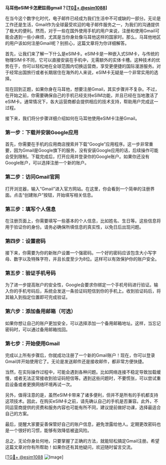 **马耳他eSIM卡怎麽註冊gmail？[[TG💪+ @esim1088](https://t.me/s/esim1088)]**

在当今这个数字化时代，电子邮件已经成为我们生活中不可或缺的一部分。无论是工作还是生活，Gmail作为全球最受欢迎的电子邮件服务之一，为我们的沟通提供了极大的便利。然而，对于一些在国外使用手机的用户来说，注册和使用Gmail可能会遇到一些小麻烦，尤其是当你身处像马耳他这样的国家时。那么，马耳他地区的用户该如何注册Gmail呢？别担心，这篇文章将为你详细解答。

首先，让我们来了解一下什么是eSIM卡。eSIM卡是一种嵌入式SIM卡，与传统的物理SIM卡不同，它可以直接安装在手机中，无需额外的实体卡槽。这种技术的优势在于，你可以轻松地在全球范围内切换运营商，享受更便捷的国际漫游服务。对于经常出国旅行或者长期居住在海外的人来说，eSIM卡无疑是一个非常实用的选择。

现在回到正题，如果你身在马耳他，想要注册Gmail，其实步骤并不复杂。不过，在开始之前，你需要确保自己的手机已经支持eSIM功能，并且已经在当地激活了eSIM卡。通常情况下，各大运营商都会提供相应的技术支持，帮助用户完成这一过程。

接下来，我们将分步骤详细介绍如何在马耳他使用eSIM卡注册Gmail。

### 第一步：下载并安装Google应用

首先，你需要在手机的应用商店搜索并下载“Google”应用程序。这一步非常重要，因为Gmail是Google旗下的服务，没有安装Google应用的话，后续操作可能会受到限制。下载完成后，打开应用并登录你的Google账户。如果你还没有Google账户，可以选择注册一个新的账户。

### 第二步：访问Gmail官网

打开浏览器，输入“Gmail”进入官方网站。在这里，你会看到一个简单的注册界面。点击“创建账户”按钮，开始填写相关信息。

### 第三步：填写个人信息

在注册页面上，你需要填写一些基本的个人信息，比如姓名、生日等。这些信息将用于验证你的身份。请务必确保所填信息的真实性，以免日后出现问题。

### 第四步：设置密码

接下来，你需要为你的新账户设置一个强密码。一个好的密码应该包含大小写字母、数字以及特殊字符，并且长度至少为8位。这样可以有效保护你的账户安全。

### 第五步：验证手机号码

为了进一步提高账户的安全性，Google会要求你绑定一个手机号码进行验证。输入你的手机号码后，系统会发送一条验证码短信到你的手机上。收到验证码后，将其输入到指定位置即可完成验证。

### 第六步：添加备用邮箱（可选）

如果你想让自己的账户更加安全，可以选择添加一个备用邮箱地址。这样，当忘记密码时，可以通过备用邮箱找回。

### 第七步：开始使用Gmail

完成以上所有步骤后，你就成功注册了一个新的Gmail账户！现在，你可以登录Gmail并开始使用它了。无论是发送邮件还是接收邮件，都非常方便快捷。

当然，在实际操作过程中，可能会遇到各种问题。比如网络连接不稳定导致加载缓慢，或者无法正常接收到验证码短信等。遇到这些问题时，不要慌张，可以尝试重启设备或者更换网络环境再试一次。

另外，值得注意的是，虽然eSIM卡带来了诸多便利，但并不是所有的手机都支持这项技术。因此，在购买eSIM卡之前，请先确认自己的手机是否兼容。此外，不同运营商提供的资费和服务内容也可能有所不同，建议提前做好功课，选择最适合自己的方案。

最后，提醒大家要妥善保管好自己的账户信息，避免泄露给他人。定期更改密码也是一个很好的习惯，能够有效降低被盗风险。

总之，无论你身处何地，只要掌握了正确的方法，就能轻松搞定Gmail注册。希望这篇文章对你有所帮助！如果你还有其他疑问，欢迎随时留言交流。

[[TG💪+ @esim1088](https://t.me/s/esim1088) ![Image](https://i.postimg.cc/4NQfJmqS/Snipaste-2025-05-13-00-14-12.png)]